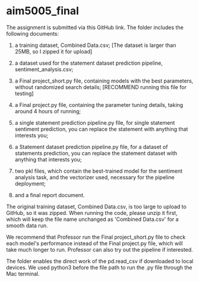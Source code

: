 # aim5005_final

The assignment is submitted via this GitHub link. The folder includes the following documents:

1. a training dataset, Combined Data.csv; [The dataset is larger than 25MB, so I zipped it for upload]

2. a dataset used for the statement dataset prediction pipeline, sentiment_analysis.csv;

3. a Final project_short.py file, containing models with the best parameters, without randomized search details; [RECOMMEND running this file for testing]

4. a Final project.py file, containing the parameter tuning details, taking around 4 hours of running; 

5. a single statement prediction pipeline.py file, for single statement sentiment prediction, you can replace the statement with anything that interests you;

6. a Statement dataset prediction pipeline.py file, for a dataset of statements prediction, you can replace the statement dataset with anything that interests you;

7. two pkl files, which contain the best-trained model for the sentiment analysis task, and the vectorizer used, necessary for the pipeline deployment;

8. and a final report document.

The original training dataset, Combined Data.csv, is too large to upload to GitHub, so it was zipped. When running the code, please unzip it first, which will keep the file name unchanged as 'Combined Data.csv' for a smooth data run.

We recommend that Professor run the Final project_short.py file to check each model's performance instead of the Final project.py file, which will take much longer to run. Professor can also try out the pipeline if interested.

The folder enables the direct work of the pd.read_csv if downloaded to local devices. We used python3 before the file path to run the .py file through the Mac terminal.
